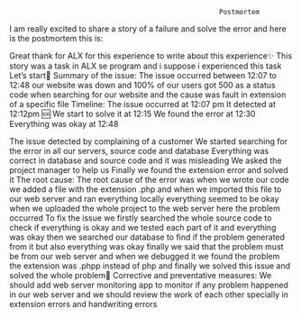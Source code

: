                                                         Postmortem

I am really excited to share a story of a failure and solve the error and here is the postmortem this is:

Great thank for ALX for this experience to write about this experience✨
This story was a task in ALX se program and i suppose i experienced this task
Let’s start🤩
Summary of the issue:
The issue occurred between 12:07 to 12:48 our website was down and 100% of our users got 500 as a status code when searching for our website and the cause was fault in extension of a specific file
Timeline:
The issue occurred at 12:07 pm
It detected at 12:12pm 🆘
We start to solve it at 12:15
We found the error at 12:30
Everything was okay at 12:48

The issue detected by complaining of a customer
We started searching for the error in all our servers, source code and database
Everything was correct in database and source code and it was misleading
We asked the project manager to help us
Finally we found the extension error and solved it
The root cause:
The root cause of the error was when we wrote our code we added a file with the extension .php and when we imported this file to our web server and ran everything locally everything seemed to be okay when we uploaded the whole project to the web server here the problem occurred 
To fix the issue we firstly searched the whole source code to check if everything is okay and we tested each part of it and everything was okay then we searched our database to find if the problem generated from it but also everything was okay finally we said that the problem must be from our web server and when we debugged it we found the problem the extension was .phpp instead of php and finally we solved this issue and solved the whole problem🤩
Corrective and preventative measures:
We should add web server monitoring app to monitor if any problem happened in our web server and we should review the work of each other specially in extension errors and handwriting errors
